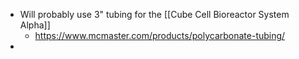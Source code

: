 - Will probably use 3" tubing for the [[Cube Cell Bioreactor System Alpha]]
	- https://www.mcmaster.com/products/polycarbonate-tubing/
-